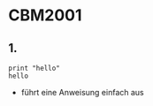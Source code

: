<!-- lang:de_DE -->

# CBM2001
## 1. 

```
print "hello"
hello
```
* führt eine Anweisung einfach aus



 